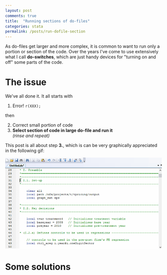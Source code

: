 ```yaml
---
layout: post
comments: true
title:  "Running sections of do-files"
categories: stata
permalink: /posts/run-dofile-section
---
```


As do-files get larger and more complex, it is common to want to run only a portion or section of the code. Over the years I've come to use extensively what I call **do-switches**, which are just handy devices for "turning on and off" some parts of the code.

# The issue

We've all done it. It all starts with

1. Error! `r(XXX);`

  then
  <ol start="2">
    <li>Correct small portion of code</li>
    <li><b>Select section of code in large do-file and run it</b></li>
    <i>(rinse and repeat)</i>
  </ol>

This post is all about step **3.**, which is can be very graphically appreciated in the following gif:

![Long selection](../files/long_selection.gif)

# Some solutions
